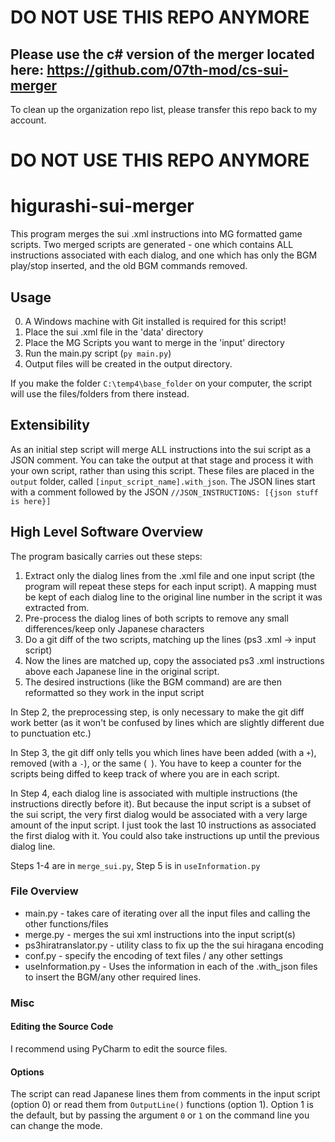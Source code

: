# DO NOT USE THIS REPO ANYMORE
## Please use the c# version of the merger located here: https://github.com/07th-mod/cs-sui-merger

To clean up the organization repo list, please transfer this repo back to my account.

# DO NOT USE THIS REPO ANYMORE

# higurashi-sui-merger

This program merges the sui .xml instructions into MG formatted game scripts. Two merged scripts are generated - one 
which contains ALL instructions associated with each dialog, and one which has only the BGM play/stop inserted, and the 
old BGM commands removed.

## Usage

0. A Windows machine with Git installed is required for this script!
1. Place the sui .xml file in the 'data' directory
2. Place the MG Scripts you want to merge in the 'input' directory
3. Run the main.py script (`py main.py`)
4. Output files will be created in the output directory.

If you make the folder `C:\temp4\base_folder` on your computer, the script will use the files/folders from there instead.

## Extensibility

As an initial step script will merge ALL instructions into the sui script as a JSON comment. You can take the output
at that stage and process it with your own script, rather than using this script. These files are placed in the `output`
folder, called `[input_script_name].with_json`. The JSON lines start with a comment followed by the JSON
`//JSON_INSTRUCTIONS: [{json stuff is here}]`


## High Level Software Overview

The program basically carries out these steps:

1. Extract only the dialog lines from the .xml file and one input script (the program will repeat these steps for each input script).
A mapping must be kept of each dialog line to the original line number in the script it was extracted from.
2. Pre-process the dialog lines of both scripts to remove any small differences/keep only Japanese characters
3. Do a git diff of the two scripts, matching up the lines (ps3 .xml -> input script)
4. Now the lines are matched up, copy the associated ps3 .xml instructions above each Japanese line in the original script.
5. The desired instructions (like the BGM command) are are then reformatted so they work in the input script

In Step 2, the preprocessing step, is only necessary to make the git diff work better (as it won't be confused by lines
which are slightly different due to punctuation etc.)

In Step 3, the git diff only tells you which lines have been added (with a `+`), removed (with a `-`), or the same (` `).
You have to keep a counter for the scripts being diffed to keep track of where you are in each script.

In Step 4, each dialog line is associated with multiple instructions (the instructions directly before it). But because
the input script is a subset of the sui script, the very first dialog would be associated with a very large amount
of the input script. I just took the last 10 instructions as associated the first dialog with it. You could also
take instructions up until the previous dialog line.

Steps 1-4 are in `merge_sui.py`, Step 5 is in `useInformation.py`

### File Overview

- main.py - takes care of iterating over all the input files and calling the other functions/files
- merge.py - merges the sui xml instructions into the input script(s)
- ps3hiratranslator.py - utility class to fix up the the sui hiragana encoding
- conf.py - specify the encoding of text files / any other settings
- useInformation.py - Uses the information in each of the .with_json files to insert the BGM/any other required lines.

### Misc

#### Editing the Source Code

I recommend using PyCharm to edit the source files.

#### Options

The script can read Japanese lines them from comments in the input script (option 0) or read them from `OutputLine()`
functions (option 1). Option 1 is the default, but by passing the argument `0` or `1` on the command line you can change
the mode.
